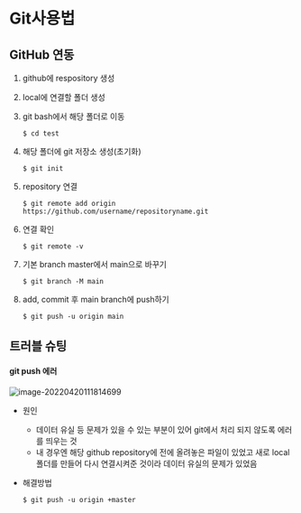 # Git사용법

## GitHub 연동

1. github에 respository 생성

2. local에 연결할 폴더 생성

3. git bash에서 해당 폴더로 이동

   ```
   $ cd test
   ```

4. 해당 폴더에 git 저장소 생성(초기화)

   ```
   $ git init
   ```

5. repository 연결

   ```
   $ git remote add origin https://github.com/username/repositoryname.git
   ```

6. 연결 확인

   ```
   $ git remote -v
   ```
   
7. 기본 branch master에서 main으로 바꾸기

   ```
   $ git branch -M main
   ```

8. add, commit 후 main branch에 push하기

   ```
   $ git push -u origin main
   ```

## 트러블 슈팅

#### git push 에러

![image-20220420111814699](C:\Users\a9681\AppData\Roaming\Typora\typora-user-images\image-20220420111814699.png)

- 원인

  - 데이터 유실 등 문제가 있을 수 있는 부분이 있어 git에서 처리 되지 않도록 에러를 띄우는 것
  - 내 경우엔 해당 github repository에 전에 올려놓은 파일이 있었고 새로 local 폴더를 만들어 다시 연결시켜준 것이라 데이터 유실의 문제가 있었음

- 해결방법

  ```
  $ git push -u origin +master
  ```

  
